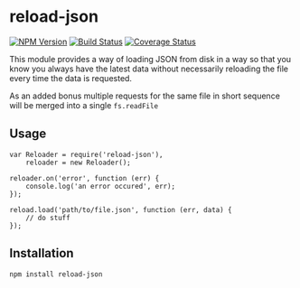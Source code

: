 # reload-json

[![NPM Version][npm-image]](https://npmjs.org/package/reload-json)
[![Build Status][travis-image]](https://travis-ci.org/keis/reload-json)
[![Coverage Status][coveralls-image]](https://coveralls.io/r/keis/reload-reload?branch=master)

This module provides a way of loading JSON from disk in a way so that you know
you always have the latest data without necessarily reloading the file every
time the data is requested.

As an added bonus multiple requests for the same file in short sequence will be
merged into a single `fs.readFile`

## Usage

    var Reloader = require('reload-json'),
        reloader = new Reloader();

    reloader.on('error', function (err) {
        console.log('an error occured', err);
    });

    reload.load('path/to/file.json', function (err, data) {
        // do stuff
    });

## Installation

    npm install reload-json


[npm-image]: https://img.shields.io/npm/v/reload-json.svg?style=flat
[travis-image]: https://img.shields.io/travis/keis/reload-json.svg?style=flat
[coveralls-image]: https://img.shields.io/coveralls/keis/reload-json.svg?style=flat
